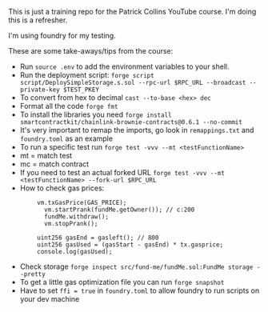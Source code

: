 This is just a training repo for the Patrick Collins YouTube course. I'm doing this is a refresher.

I'm using foundry for my testing.

These are some take-aways/tips from the course:

* Run ` source .env ` to add the environment variables to your shell.
* Run the deployment script:
  `forge script script/DeploySimpleStorage.s.sol --rpc-url $RPC_URL --broadcast --private-key $TEST_PKEY`
* To convert from hex to decimal `cast --to-base <hex> dec`
* Format all the code `forge fmt`
* To install the libraries you need `forge install smartcontractkit/chainlink-brownie-contracts@0.6.1 --no-commit`
* It's very important to remap the imports, go look in `remappings.txt` and `foundry.toml` as an example
* To run a specific test run `forge test -vvv --mt <testFunctionName>`
* mt = match test
* mc = match contract
* If you need to test an actual forked URL `forge test -vvv --mt <testFunctionName> --fork-url $RPC_URL`
* How to check gas prices:
```     uint256 gasStart = gasleft(); // 1000
        vm.txGasPrice(GAS_PRICE);
          vm.startPrank(fundMe.getOwner()); // c:200
          fundMe.withdraw();
          vm.stopPrank();

        uint256 gasEnd = gasleft(); // 800
        uint256 gasUsed = (gasStart - gasEnd) * tx.gasprice;
        console.log(gasUsed);
```
* Check storage `forge inspect src/fund-me/fundMe.sol:FundMe storage --pretty`
* To get a little gas optimization file you can run `forge snapshot`
* Have to set `ffi = true` in `foundry.toml` to allow foundry to run scripts on your dev machine 